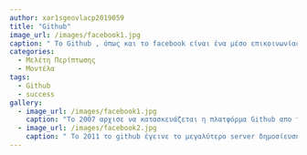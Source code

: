 ```yaml
---
author: xar1sgeovlacp2019059
title: "Github"
image_url: /images/facebook1.jpg
caption: " Το Github , όπως και το facebook είναι ένα μέσο επικοινωνίας, σε αντίθεση με το facebook το συγκεκριμένο μέσο χρησιμεύει για την κοινοποίηση κώδικα παγκοσμίος"
categories:
  - Μελέτη Περίπτωσης
  - Μοντέλα
tags:
  - Github
  - success
gallery:
  - image_url: /images/facebook1.jpg
    caption: "To 2007 αρχισε να κατασκευάζεται η πλατφόρμα Github απο την εταιρία Logical Company  η οποία ονομάστηκε Github.inc."
  - image_url: /images/facebook2.jpg
    caption: " Το 2011 το github έγεινε το μεγαλύτερο server δημοσίευσης κώδικα ξεπερνώντας τα: sourceforge, googlecode και microsoft codeplex"
---
```


